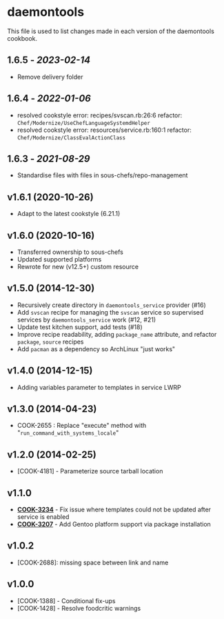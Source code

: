 # daemontools

This file is used to list changes made in each version of the daemontools cookbook.

## 1.6.5 - *2023-02-14*

* Remove delivery folder

## 1.6.4 - *2022-01-06*

* resolved cookstyle error: recipes/svscan.rb:26:6 refactor: `Chef/Modernize/UseChefLanguageSystemdHelper`
* resolved cookstyle error: resources/service.rb:160:1 refactor: `Chef/Modernize/ClassEvalActionClass`

## 1.6.3 - *2021-08-29*

* Standardise files with files in sous-chefs/repo-management

## v1.6.1 (2020-10-26)

* Adapt to the latest cookstyle (6.21.1)

## v1.6.0 (2020-10-16)

* Transferred ownership to sous-chefs
* Updated supported platforms
* Rewrote for new (v12.5+) custom resource

## v1.5.0 (2014-12-30)

* Recursively create directory in `daemontools_service` provider (#16)
* Add `svscan` recipe for managing the `svscan` service so supervised services by `daemontools_service` work (#12, #21)
* Update test kitchen support, add tests (#18)
* Improve recipe readability, adding `package_name` attribute, and refactor `package`, `source` recipes
* Add `pacman` as a dependency so ArchLinux "just works"

## v1.4.0 (2014-12-15)

* Adding variables parameter to templates in service LWRP

## v1.3.0 (2014-04-23)

* COOK-2655 : Replace "execute" method with "`run_command_with_systems_locale`"

## v1.2.0 (2014-02-25)

* [COOK-4181] - Parameterize source tarball location

## v1.1.0

* **[COOK-3234](https://tickets.opscode.com/browse/COOK-3234)** - Fix issue where templates could not be updated after service is enabled
* **[COOK-3207](https://tickets.opscode.com/browse/COOK-3207)** - Add Gentoo platform support via package installation

## v1.0.2

* [COOK-2688]: missing space between link and name

## v1.0.0

* [COOK-1388] - Conditional fix-ups
* [COOK-1428] - Resolve foodcritic warnings
